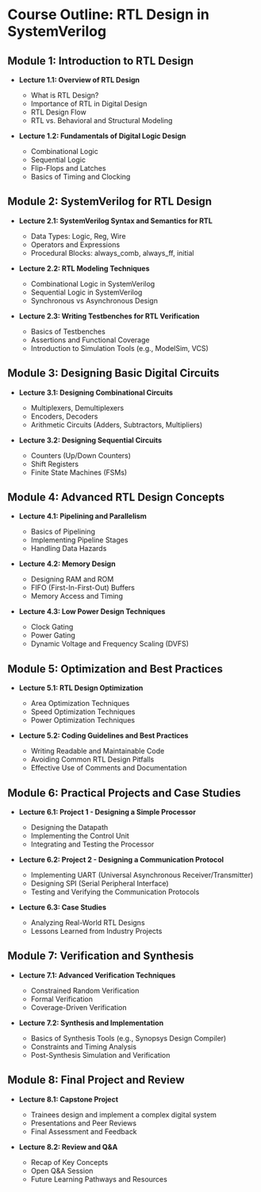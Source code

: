 # Course Outline: RTL Design in SystemVerilog

## Module 1: Introduction to RTL Design
- **Lecture 1.1: Overview of RTL Design**
  - What is RTL Design?
  - Importance of RTL in Digital Design
  - RTL Design Flow
  - RTL vs. Behavioral and Structural Modeling

- **Lecture 1.2: Fundamentals of Digital Logic Design**
  - Combinational Logic
  - Sequential Logic
  - Flip-Flops and Latches
  - Basics of Timing and Clocking

## Module 2: SystemVerilog for RTL Design
- **Lecture 2.1: SystemVerilog Syntax and Semantics for RTL**
  - Data Types: Logic, Reg, Wire
  - Operators and Expressions
  - Procedural Blocks: always_comb, always_ff, initial

- **Lecture 2.2: RTL Modeling Techniques**
  - Combinational Logic in SystemVerilog
  - Sequential Logic in SystemVerilog
  - Synchronous vs Asynchronous Design

- **Lecture 2.3: Writing Testbenches for RTL Verification**
  - Basics of Testbenches
  - Assertions and Functional Coverage
  - Introduction to Simulation Tools (e.g., ModelSim, VCS)

## Module 3: Designing Basic Digital Circuits
- **Lecture 3.1: Designing Combinational Circuits**
  - Multiplexers, Demultiplexers
  - Encoders, Decoders
  - Arithmetic Circuits (Adders, Subtractors, Multipliers)

- **Lecture 3.2: Designing Sequential Circuits**
  - Counters (Up/Down Counters)
  - Shift Registers
  - Finite State Machines (FSMs)

## Module 4: Advanced RTL Design Concepts
- **Lecture 4.1: Pipelining and Parallelism**
  - Basics of Pipelining
  - Implementing Pipeline Stages
  - Handling Data Hazards

- **Lecture 4.2: Memory Design**
  - Designing RAM and ROM
  - FIFO (First-In-First-Out) Buffers
  - Memory Access and Timing

- **Lecture 4.3: Low Power Design Techniques**
  - Clock Gating
  - Power Gating
  - Dynamic Voltage and Frequency Scaling (DVFS)

## Module 5: Optimization and Best Practices
- **Lecture 5.1: RTL Design Optimization**
  - Area Optimization Techniques
  - Speed Optimization Techniques
  - Power Optimization Techniques

- **Lecture 5.2: Coding Guidelines and Best Practices**
  - Writing Readable and Maintainable Code
  - Avoiding Common RTL Design Pitfalls
  - Effective Use of Comments and Documentation

## Module 6: Practical Projects and Case Studies
- **Lecture 6.1: Project 1 - Designing a Simple Processor**
  - Designing the Datapath
  - Implementing the Control Unit
  - Integrating and Testing the Processor

- **Lecture 6.2: Project 2 - Designing a Communication Protocol**
  - Implementing UART (Universal Asynchronous Receiver/Transmitter)
  - Designing SPI (Serial Peripheral Interface)
  - Testing and Verifying the Communication Protocols

- **Lecture 6.3: Case Studies**
  - Analyzing Real-World RTL Designs
  - Lessons Learned from Industry Projects

## Module 7: Verification and Synthesis
- **Lecture 7.1: Advanced Verification Techniques**
  - Constrained Random Verification
  - Formal Verification
  - Coverage-Driven Verification

- **Lecture 7.2: Synthesis and Implementation**
  - Basics of Synthesis Tools (e.g., Synopsys Design Compiler)
  - Constraints and Timing Analysis
  - Post-Synthesis Simulation and Verification

## Module 8: Final Project and Review
- **Lecture 8.1: Capstone Project**
  - Trainees design and implement a complex digital system
  - Presentations and Peer Reviews
  - Final Assessment and Feedback

- **Lecture 8.2: Review and Q&A**
  - Recap of Key Concepts
  - Open Q&A Session
  - Future Learning Pathways and Resources
